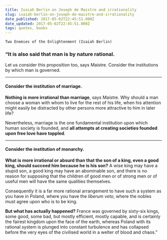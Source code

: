 ```yaml
---
title: Isaiah Berlin on Joseph de Maistre and irrationality
slug: isaiah-berlin-on-joseph-de-maistre-and-irrationality
date_published: 2017-05-02T22:45:51.000Z
date_updated: 2017-05-02T22:45:51.000Z
tags: quotes, books
---
```


    Two Enemies of the Enlightenment (Isaiah Berlin)
    

### “It is also said that man is by nature rational.

Let us consider this proposition too, says Maistre. Consider the institutions by which man is governed.

---

#### Consider the institution of marriage.

**Nothing is more irrational than marriage**, says Maistre. Why should a man choose a woman with whom to live for the rest of his life, when his attention might easily be distracted by other persons more attractive to him in later life?

Nevertheless, marriage is the one fundamental institution upon which human society is founded, and **all attempts at creating societies founded upon free love have toppled**.

---

#### Consider the institution of monarchy.

**What is more irrational or absurd than that the son of a king, even a good king, should succeed him because he is his son?** A wise king may have a stupid son, a good king may have an abominable son, and there is no reason for supposing that the children of good men or of strong men or of useful men will have the same qualities themselves.

Consequently it is a far more rational arrangement to have such a system as you have in Poland, where you have the *liberum veto*, where the nobles must agree upon who is to be king.

**But what has actually happened?** France was governed by sixty-six kings, some good, some bad, but mostly efficient, mostly capable, and is certainly the fairest kingdom upon the face of the earth, whereas Poland with its rational system is plunged into constant turbulence and has collapsed before the very eyes of the civilised world in a welter of blood and chaos.”
